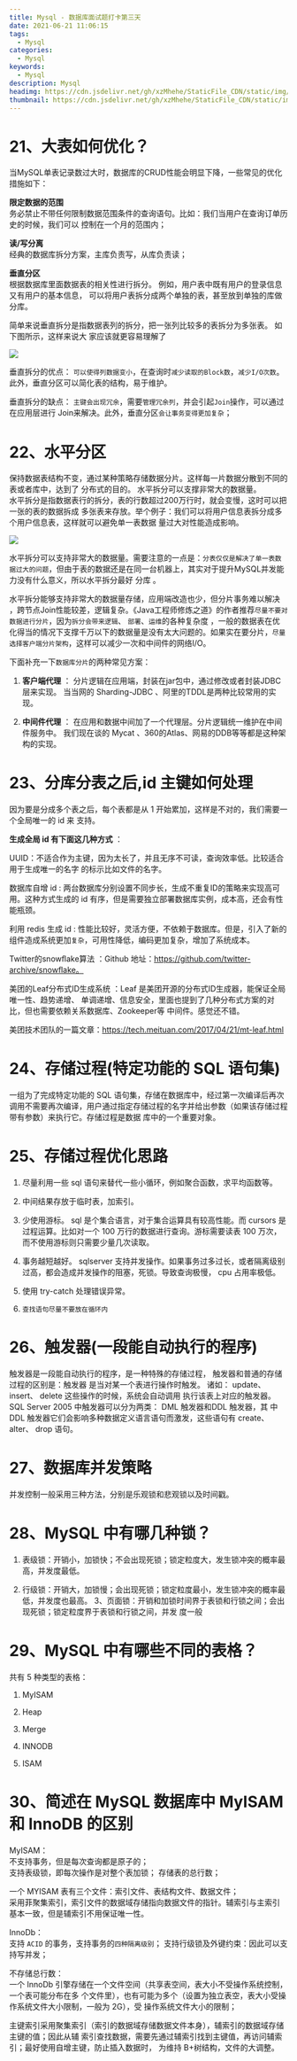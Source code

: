 ```yaml
---
title: Mysql - 数据库面试题打卡第三天
date: 2021-06-21 11:06:15
tags:
  - Mysql
categories:
  - Mysql
keywords:
  - Mysql
description: Mysql
headimg: https://cdn.jsdelivr.net/gh/xzMhehe/StaticFile_CDN/static/img/20210621111815.png
thumbnail: https://cdn.jsdelivr.net/gh/xzMhehe/StaticFile_CDN/static/img/20210621111815.png
---
```

# 21、大表如何优化？
当MySQL单表记录数过大时，数据库的CRUD性能会明显下降，一些常见的优化措施如下：

**限定数据的范围**      
务必禁止不带任何限制数据范围条件的查询语句。比如：我们当用户在查询订单历史的时候，我们可以 控制在一个月的范围内；

**读/写分离**       
经典的数据库拆分方案，主库负责写，从库负责读；

**垂直分区**      
根据数据库里面数据表的相关性进行拆分。 例如，用户表中既有用户的登录信息又有用户的基本信息， 可以将用户表拆分成两个单独的表，甚至放到单独的库做分库。

简单来说垂直拆分是指数据表列的拆分，把一张列比较多的表拆分为多张表。 如下图所示，这样来说大 家应该就更容易理解了

![](https://cdn.jsdelivr.net/gh/xzMhehe/StaticFile_CDN/static/img/fenkuone.png)

垂直拆分的优点： `可以使得列数据变小`，在查询时`减少读取的Block数`，`减少I/O次数`。此外，垂直分区可以简化表的结构，易于维护。

垂直拆分的缺点： `主键会出现冗余`，需要`管理冗余列`，并会引起`Join`操作，可以通过在应用层进行 Join来解决。此外，垂直分区`会让事务变得更加复杂`；

# 22、水平分区
保持数据表结构不变，通过某种策略存储数据分片。这样每一片数据分散到不同的表或者库中，达到了 分布式的目的。 水平拆分可以支撑非常大的数据量。              
水平拆分是指数据表行的拆分，表的行数超过200万行时，就会变慢，这时可以把一张的表的数据拆成 多张表来存放。举个例子：我们可以将用户信息表拆分成多个用户信息表，这样就可以避免单一表数据 量过大对性能造成影响。

![](https://cdn.jsdelivr.net/gh/xzMhehe/StaticFile_CDN/static/img/shuipingone.png)

水平拆分可以支持非常大的数据量。需要注意的一点是：`分表仅仅是解决了单一表数据过大的问题`，但由于表的数据还是在同一台机器上，其实对于提升MySQL并发能力没有什么意义，所以水平拆分最好 分库 。

水平拆分能够支持非常大的数据量存储，应用端改造也少，但分片事务难以解决 ，跨节点Join性能较差，逻辑复杂。《Java工程师修炼之道》的作者推荐`尽量不要对数据进行分片`，因为`拆分会带来逻辑`、 `部署`、`运维`的各种复杂度 ，一般的数据表在优化得当的情况下支撑千万以下的数据量是没有太大问题的。如果实在要分片，`尽量选择客户端分片架构`，这样可以减少一次和中间件的网络I/O。


下面补充一下`数据库分片`的两种常见方案：                   
1. **客户端代理** ： 分片逻辑在应用端，封装在jar包中，通过修改或者封装JDBC层来实现。 当当网的 Sharding-JDBC 、阿里的TDDL是两种比较常用的实现。

2. **中间件代理** ： 在应用和数据中间加了一个代理层。分片逻辑统一维护在中间件服务中。 我们现在谈的 Mycat 、360的Atlas、网易的DDB等等都是这种架构的实现。


# 23、分库分表之后,id 主键如何处理

因为要是分成多个表之后，每个表都是从 1 开始累加，这样是不对的，我们需要一个全局唯一的 id 来 支持。

**生成全局 id 有下面这几种方式** ：          

UUID：不适合作为主键，因为太长了，并且无序不可读，查询效率低。比较适合用于生成唯一的名字 的标示比如文件的名字。

数据库自增 id : 两台数据库分别设置不同步长，生成不重复ID的策略来实现高可用。这种方式生成的 id 有序，但是需要独立部署数据库实例，成本高，还会有性能瓶颈。

利用 redis 生成 id : 性能比较好，灵活方便，不依赖于数据库。但是，引入了新的组件造成系统更加`复杂`，可用性降低，编码更加复杂，增加了系统成本。

Twitter的snowﬂake算法 ：Github 地址：https://github.com/twitter-archive/snowﬂake。

美团的Leaf分布式ID生成系统 ：Leaf 是美团开源的分布式ID生成器，能保证全局唯一性、趋势递增、 单调递增、信息安全，里面也提到了几种分布式方案的对比，但也需要依赖关系数据库、Zookeeper等 中间件。感觉还不错。

美团技术团队的一篇文章：https://tech.meituan.com/2017/04/21/mt-leaf.html

# 24、存储过程(特定功能的 SQL 语句集)
一组为了完成特定功能的 SQL 语句集，存储在数据库中，经过第一次编译后再次调用不需要再次编译，用户通过指定存储过程的名字并给出参数（如果该存储过程带有参数）来执行它。存储过程是数据 库中的一个重要对象。

# 25、存储过程优化思路

1. 尽量利用一些 sql 语句来替代一些小循环，例如聚合函数，求平均函数等。

2. 中间结果存放于临时表，加索引。

3. 少使用游标。 sql 是个集合语言，对于集合运算具有较高性能。而 cursors 是过程运算。比如对一个 100 万行的数据进行查询。游标需要读表 100 万次，而不使用游标则只需要少量几次读取。

4. 事务越短越好。 sqlserver 支持并发操作。如果事务过多过长，或者隔离级别过高，都会造成并发操作的阻塞，死锁。导致查询极慢， cpu 占用率极低。

5. 使用 try-catch 处理错误异常。

6. `查找语句尽量不要放在循环内`




# 26、触发器(一段能自动执行的程序)
触发器是一段能自动执行的程序，是一种特殊的存储过程， 触发器和普通的存储过程的区别是：触发器 是当对某一个表进行操作时触发。 诸如： update、 insert、 delete 这些操作的时候，系统会自动调用 执行该表上对应的触发器。 SQL Server 2005 中触发器可以分为两类： DML 触发器和DDL 触发器，其 中 DDL 触发器它们会影响多种数据定义语言语句而激发，这些语句有 create、alter、 drop 语句。


# 27、数据库并发策略
并发控制一般采用三种方法，分别是乐观锁和悲观锁以及时间戳。

# 28、MySQL 中有哪几种锁？
1. 表级锁：开销小，加锁快；不会出现死锁；锁定粒度大，发生锁冲突的概率最高，并发度最低。

2. 行级锁：开销大，加锁慢；会出现死锁；锁定粒度最小，发生锁冲突的概率最低，并发度也最高。 3、页面锁：开销和加锁时间界于表锁和行锁之间；会出现死锁；锁定粒度界于表锁和行锁之间，并发 度一般

# 29、MySQL 中有哪些不同的表格？
共有 5 种类型的表格：         
1. MyISAM

2. Heap

3. Merge

4. INNODB

5. ISAM


# 30、简述在 MySQL 数据库中 MyISAM 和 InnoDB 的区别
MyISAM：          
不支持事务，但是每次查询都是原子的；           
支持表级锁，即每次操作是对整个表加锁； 存储表的总行数；

一个 MYISAM 表有三个文件：索引文件、表结构文件、数据文件；            
采用菲聚集索引，索引文件的数据域存储指向数据文件的指针。辅索引与主索引 基本一致，但是辅索引不用保证唯一性。

InnoDb：       
支持 `ACID` 的事务，支持事务的`四种隔离级别`； 支持行级锁及外键约束：因此可以支持写并发；

不存储总行数：          
一个 InnoDb 引擎存储在一个文件空间（共享表空间，表大小不受操作系统控制，一个表可能分布在多 个文件里），也有可能为多个（设置为独立表空，表大小受操作系统文件大小限制，一般为 2G），受 操作系统文件大小的限制；

主键索引采用聚集索引（索引的数据域存储数据文件本身），辅索引的数据域存储主键的值；因此从辅 索引查找数据，需要先通过辅索引找到主键值，再访问辅索引；最好使用自增主键，防止插入数据时， 为维持 B+树结构，文件的大调整。



